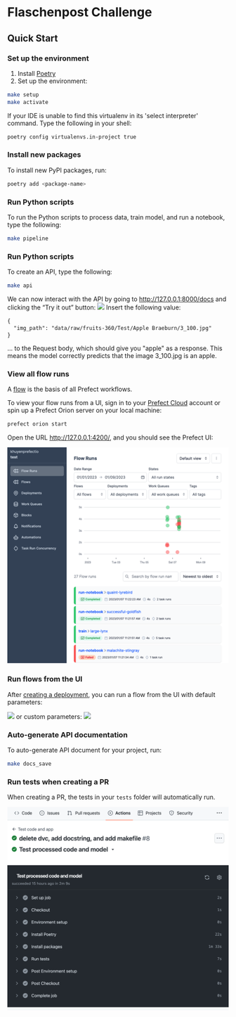
# Flaschenpost Challenge
## Quick Start
### Set up the environment
1. Install [Poetry](https://python-poetry.org/docs/#installation)
2. Set up the environment:
```bash
make setup
make activate
```
If your IDE is unable to find this virtualenv in its 'select interpreter' command. Type the following in your shell:
```bash
poetry config virtualenvs.in-project true
```
### Install new packages
To install new PyPI packages, run:
```bash
poetry add <package-name>
```
### Run Python scripts
To run the Python scripts to process data, train model, and run a notebook, type the following:
```bash
make pipeline
```
### Run Python scripts
To create an API, type the following:
```bash
make api
```
We can now interact with the API by going to http://127.0.0.1:8000/docs and clicking the “Try it out” button:
![](images/api.png)
Insert the following value:
```
{
  "img_path": "data/raw/fruits-360/Test/Apple Braeburn/3_100.jpg"
}
```
... to the Request body, which should give you "apple" as a response. This means the model correctly predicts that the image 3_100.jpg is an apple.

### View all flow runs
A [flow](https://docs.prefect.io/concepts/flows/) is the basis of all Prefect workflows.

To view your flow runs from a UI, sign in to your [Prefect Cloud](https://app.prefect.cloud/) account or spin up a Prefect Orion server on your local machine:
```bash
prefect orion start
```
Open the URL http://127.0.0.1:4200/, and you should see the Prefect UI:

![](images/prefect_cloud.png)

### Run flows from the UI

After [creating a deployment](https://towardsdatascience.com/build-a-full-stack-ml-application-with-pydantic-and-prefect-915f00fe0c62?sk=b1f8c5cb53a6a9d7f48d66fa778e9cf0), you can run a flow from the UI with default parameters:

![](https://miro.medium.com/max/1400/1*KPRQS3aeuYhL_Anv3-r9Ag.gif)
or custom parameters:
![](https://miro.medium.com/max/1400/1*jGKmPR3aoXeIs3SEaHPhBg.gif)

### Auto-generate API documentation

To auto-generate API document for your project, run:

```bash
make docs_save
```

### Run tests when creating a PR
When creating a PR, the tests in your `tests` folder will automatically run. 

![](images/github_actions.png)
